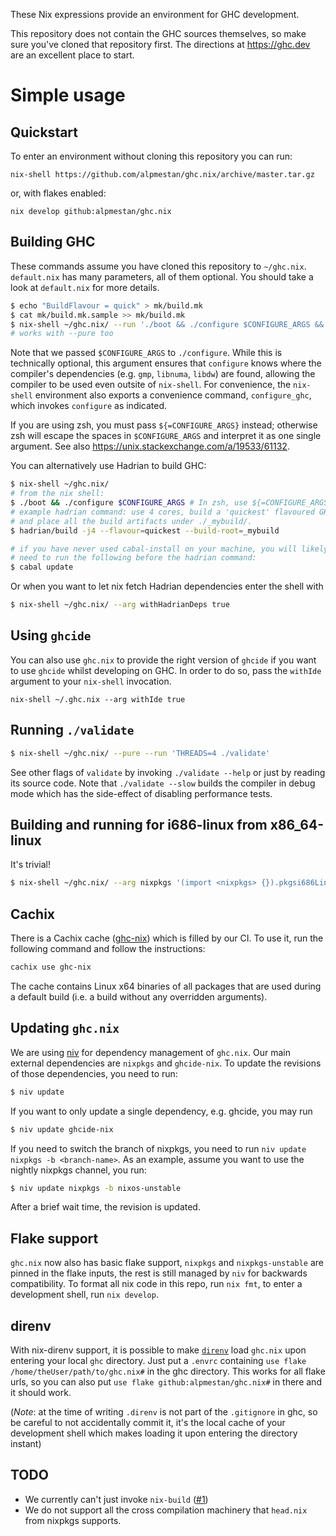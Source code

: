 These Nix expressions provide an environment for GHC development.

This repository does not contain the GHC sources themselves, so make sure
you've cloned that repository first. The directions at https://ghc.dev are
an excellent place to start.

# Simple usage

## Quickstart

To enter an environment without cloning this repository you can run:

```
nix-shell https://github.com/alpmestan/ghc.nix/archive/master.tar.gz
```
or, with flakes enabled: 
```
nix develop github:alpmestan/ghc.nix
```

## Building GHC

These commands assume you have cloned this repository
to `~/ghc.nix`. `default.nix` has many parameters, all
of them optional. You should take a look at `default.nix`
for more details.


``` sh
$ echo "BuildFlavour = quick" > mk/build.mk
$ cat mk/build.mk.sample >> mk/build.mk
$ nix-shell ~/ghc.nix/ --run './boot && ./configure $CONFIGURE_ARGS && make -j4'
# works with --pure too
```

Note that we passed `$CONFIGURE_ARGS` to `./configure`. While this is
technically optional, this argument ensures that `configure` knows where the
compiler's dependencies (e.g. `gmp`, `libnuma`, `libdw`) are found, allowing
the compiler to be used even outsite of `nix-shell`. For convenience, the
`nix-shell` environment also exports a convenience command, `configure_ghc`,
which invokes `configure` as indicated.

If you are using zsh, you must pass `${=CONFIGURE_ARGS}` instead; otherwise
zsh will escape the spaces in `$CONFIGURE_ARGS` and interpret it as one single
argument. See also https://unix.stackexchange.com/a/19533/61132.

You can alternatively use Hadrian to build GHC:

``` sh
$ nix-shell ~/ghc.nix/
# from the nix shell:
$ ./boot && ./configure $CONFIGURE_ARGS # In zsh, use ${=CONFIGURE_ARGS}
# example hadrian command: use 4 cores, build a 'quickest' flavoured GHC
# and place all the build artifacts under ./_mybuild/.
$ hadrian/build -j4 --flavour=quickest --build-root=_mybuild

# if you have never used cabal-install on your machine, you will likely
# need to run the following before the hadrian command:
$ cabal update
```

Or when you want to let nix fetch Hadrian dependencies enter the shell with

```sh
$ nix-shell ~/ghc.nix/ --arg withHadrianDeps true
```


## Using `ghcide`

You can also use `ghc.nix` to provide the right version of `ghcide` if you
want to use `ghcide` whilst developing on GHC. In order to do so, pass the `withIde`
argument to your `nix-shell` invocation.

```
nix-shell ~/.ghc.nix --arg withIde true
```

## Running `./validate`

``` sh
$ nix-shell ~/ghc.nix/ --pure --run 'THREADS=4 ./validate'
```

See other flags of `validate` by invoking `./validate --help` or just by reading its source code. Note that `./validate --slow` builds the compiler in debug mode which has the side-effect of disabling performance tests.

## Building and running for i686-linux from x86_64-linux

It's trivial!

``` sh
$ nix-shell ~/ghc.nix/ --arg nixpkgs '(import <nixpkgs> {}).pkgsi686Linux'
```

## Cachix

There is a Cachix cache ([ghc-nix](https://app.cachix.org/cache/ghc-nix)) which is filled by our CI. To use it, run the following command and follow the instructions:

```sh
cachix use ghc-nix
```

The cache contains Linux x64 binaries of all packages that are used during a default build (i.e. a build without any overridden arguments).

## Updating `ghc.nix`

We are using [niv](https://github.com/nmattia/niv) for dependency management of `ghc.nix`.
Our main external dependencies are `nixpkgs` and `ghcide-nix`.
To update the revisions of those dependencies, you need to run:
``` sh
$ niv update
```

If you want to only update a single dependency, e.g. ghcide, you may run
``` sh
$ niv update ghcide-nix
```

If you need to switch the branch of nixpkgs, you need to run `niv update nixpkgs -b <branch-name>`.
As an example, assume you want to use the nightly nixpkgs channel, you run:

``` sh
$ niv update nixpkgs -b nixos-unstable
```

After a brief wait time, the revision is updated.

## Flake support

`ghc.nix` now also has basic flake support, `nixpkgs` and `nixpkgs-unstable` are pinned in the flake inputs, 
the rest is still managed by `niv` for backwards compatibility. To format all nix code in this repo, run 
`nix fmt`, to enter a development shell, run `nix develop`.

## direnv

With nix-direnv support, it is possible to make [`direnv`](https://github.com/direnv/direnv/) load `ghc.nix`
upon entering your local `ghc` directory. Just put a `.envrc` containing `use flake /home/theUser/path/to/ghc.nix#` 
in the ghc directory. This works for all flake urls, so you can also put `use flake github:alpmestan/ghc.nix#` in 
there and it should work.

(*Note*: at the time of writing `.direnv` is not part of the `.gitignore` in ghc, so be careful to not accidentally 
commit it, it's the local cache of your development shell which makes loading it upon entering the directory instant)

## TODO

- We currently can't just invoke `nix-build` ([#1](https://github.com/alpmestan/ghc.nix/issues/1))
- We do not support all the cross compilation machinery that
  `head.nix` from nixpkgs supports.

